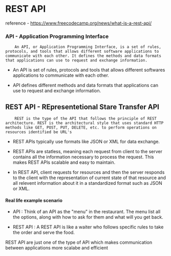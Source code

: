 # REST API

reference - https://www.freecodecamp.org/news/what-is-a-rest-api/

### API - Application Programming Interface

```
    An API, or Application Programming Interface, is a set of rules, protocols, and tools that allows different software applications to communicate with each other. It defines the methods and data formats that applications can use to request and exchange information.
```

- An API is set of rules, protocols and tools that allows different softwares applications to communicate with each other.

- API defines different methods and data formats that applications can use to request and exchange information.


## REST API - REpresentetional Stare Transfer API

```
    REST is the type of the API that follows the principle of REST architecture. REST is the architectural style that uses standard HTTP methods like GET, POST, PUT, DELETE, etc. to perform operations on resources identified be URL's
```

- REST APIs typically use formats like JSON or XML for data exchange.

- REST APIs are statless, meaning each request from client to the server contains all the information necessary to process the request. This makes REST APIs scalable and easy to maintain.

- In REST API, client requests for resources and then the server responds to the client with the representation of current state of that resource and all relevent information about it in a standardized format such as JSON or XML.



#### Real life example scenario

- API : Think of an API as the "menu" in the restaurant. The menu list all the options, along with how to ask for them and what will you get back.

- REST API : A REST API is like a waiter who follows specific rules to take the order and serve the food.



REST API are just one of the type of API which makes communication between applications more scalabe and efficient